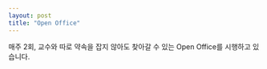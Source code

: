 ```yaml
---
layout: post
title: "Open Office"
---
```


매주 2회, 교수와 따로 약속을 잡지 않아도 찾아갈 수 있는 Open Office를 시행하고 있습니다.
